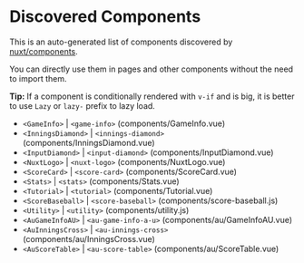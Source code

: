 # Discovered Components

This is an auto-generated list of components discovered by [nuxt/components](https://github.com/nuxt/components).

You can directly use them in pages and other components without the need to import them.

**Tip:** If a component is conditionally rendered with `v-if` and is big, it is better to use `Lazy` or `lazy-` prefix to lazy load.

- `<GameInfo>` | `<game-info>` (components/GameInfo.vue)
- `<InningsDiamond>` | `<innings-diamond>` (components/InningsDiamond.vue)
- `<InputDiamond>` | `<input-diamond>` (components/InputDiamond.vue)
- `<NuxtLogo>` | `<nuxt-logo>` (components/NuxtLogo.vue)
- `<ScoreCard>` | `<score-card>` (components/ScoreCard.vue)
- `<Stats>` | `<stats>` (components/Stats.vue)
- `<Tutorial>` | `<tutorial>` (components/Tutorial.vue)
- `<ScoreBaseball>` | `<score-baseball>` (components/score-baseball.js)
- `<Utility>` | `<utility>` (components/utility.js)
- `<AuGameInfoAU>` | `<au-game-info-a-u>` (components/au/GameInfoAU.vue)
- `<AuInningsCross>` | `<au-innings-cross>` (components/au/InningsCross.vue)
- `<AuScoreTable>` | `<au-score-table>` (components/au/ScoreTable.vue)
